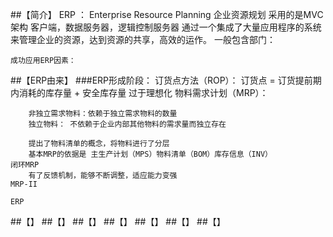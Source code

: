 ##【简介】
ERP ： Enterprise Resource Planning 企业资源规划
	采用的是MVC架构  客户端，数据服务器，逻辑控制服务器
	通过一个集成了大量应用程序的系统来管理企业的资源，达到资源的共享，高效的运作。
	一般包含部门：    
		
	成功应用ERP因素：
		
##【ERP由来】
###ERP形成阶段：
	订货点方法（ROP）：
		订货点 = 订货提前期内消耗的库存量 + 安全库存量
		过于理想化
	物料需求计划（MRP）：
		
		非独立需求物料：依赖于独立需求物料的数量
		独立物料： 不依赖于企业内部其他物料的需求量而独立存在

		提出了物料清单的概念，将物料进行了分层
		基本MRP的依据是 主生产计划（MPS）物料清单（BOM）库存信息（INV）
	闭环MRP
		有了反馈机制，能够不断调整，适应能力变强
	MRP-II
	
	ERP

##【】
##【】
##【】
##【】
##【】
##【】
##【】